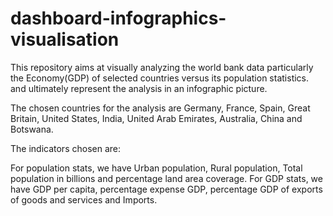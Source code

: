# dashboard-infographics-visualisation
This repository aims at visually analyzing the world bank data particularly the Economy(GDP) of selected countries versus its population statistics. and ultimately represent the analysis in an infographic picture.

The chosen countries for the analysis are Germany, France, Spain, Great Britain, United States, India, United Arab Emirates, Australia, China and
Botswana. 

The indicators chosen are:

For population stats, we have Urban population, Rural population, Total population in billions and percentage land area coverage.
For GDP stats, we have GDP per capita, percentage expense GDP, percentage GDP of exports of goods and services and Imports.
